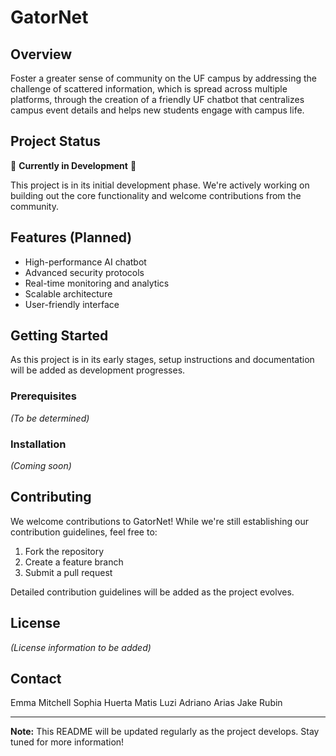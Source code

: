 # GatorNet

## Overview
Foster a greater sense of community on the UF campus by addressing the challenge of scattered information, which is spread across multiple platforms, through the creation of a friendly UF chatbot that centralizes campus event details and helps new students engage with campus life. 

## Project Status
🚧 **Currently in Development** 🚧

This project is in its initial development phase. We're actively working on building out the core functionality and welcome contributions from the community.

## Features (Planned)
- High-performance AI chatbot
- Advanced security protocols
- Real-time monitoring and analytics
- Scalable architecture
- User-friendly interface


## Getting Started
As this project is in its early stages, setup instructions and documentation will be added as development progresses.

### Prerequisites
*(To be determined)*

### Installation
*(Coming soon)*

## Contributing
We welcome contributions to GatorNet! While we're still establishing our contribution guidelines, feel free to:
1. Fork the repository
2. Create a feature branch
3. Submit a pull request

Detailed contribution guidelines will be added as the project evolves.

## License
*(License information to be added)*

## Contact
Emma Mitchell 
Sophia Huerta
Matis Luzi
Adriano Arias
Jake Rubin






---

**Note:** This README will be updated regularly as the project develops. Stay tuned for more information!
